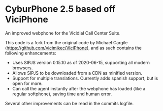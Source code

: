 # CyburPhone 2.5 based off ViciPhone 

An improved webphone for the Vicidial Call Center Suite.

This code is a fork from the original code by Michael Cargile (https://github.com/vicimikec/ViciPhone), and as such contains the following enhancements:

- Uses SIPJS version 0.15.10 as of 2020-06-15, supporting all modern browsers.
- Allows SIPJS to be downloaded from a CDN as minified version.
- Support for multiple translations. Currently adds spanish support, but is open for more.
- Can call the agent instantly after the webphone has loaded (like a regular softphone), saving time and human error.

Several other improvements can be read in the commits logfile.
